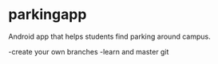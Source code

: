 # parkingapp

Android app that helps students find parking around campus.

-create your own branches
-learn and master git 